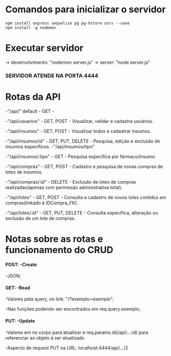 # Comandos para inicializar o servidor
    npm install express sequelize pg pg-hstore cors --save
    npm install -g nodemon

# Executar servidor 
  -> desenvolvimento: "nodemon server.js"
  -> server: "node server.js"

<h3>SERVIDOR ATENDE NA PORTA 4444<h3>

# Rotas da API
-"/api/" default - GET -

-"/api/usuarios" - GET, POST - Visualizar, validar e cadastra usuários.

-"/api/insumos" - GET, POST - Visualizar todos e cadastrar insumos.

-"/api/insumos/id" - GET, PUT, DELETE - Pesquisa, edição e exclusão de insumos específicos.
-"/api/insumos/tipo"

-"/api/insumos/:tipo" - GET - Pesquisa específica por fármaco/insumo.

-"/api/compras" - GET, POST - Cadastro e pesquisa de novas compras de lotes de insumos.

-"/api/compras/:id" - DELETE - Exclusão de lotes de compras realizadas(apenas com permissão administrativa total).

-"/api/lotes" - GET, POST - Consulta e cadastro de novos lotes contidos em compras(linkado à IDCompra_FK).

-"/api/lotes/:id" - GET, PUT, DELETE - Consulta específica, alteração ou exclusão de um lote de compras.

# Notas sobre as rotas e funcionamento do CRUD
<div>
<h4>POST: -Create</h4>
<p>-JSON;</p>
</div>
<div>
<h4>GET: -Read</h4>
<p>-Valores pela query, no link: "/?exemplo=exemplo";</p>
<p>-Nas funções podendo ser encontrados em req.query.exemplo;</p>
</div>
<h4>PUT: -Update</h4>
<p>-Valores em no corpo para atualizar e req.params.id(/api/...:id) para referenciar ao objeto à ser atualizado</p>
<p>-Aspecto de request PUT na URL: localhost:4444/api/.../2</p>
